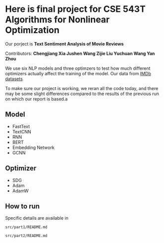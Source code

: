 # Here is final project for CSE 543T Algorithms for Nonlinear Optimization

Our porject is **Text Sentiment Analysis of Movie Reviews**

Contributors: **Chengjiang Xia Jushen Wang Zijie Liu Yuchuan Wang Yan Zhou**

We use six NLP models and three optimzers to test how much different optimizers actually affect the training of the model.
Our data from [IMDb datasets](https://developer.imdb.com/non-commercial-datasets/)

To make sure our project is working, we reran all the code today, and there may be some slight differences compared to the results of the previous run on which our report is based.a

## Model

* FastText
* TextCNN
* RNN
* BERT
* Embedding Network
* GCNN

## Optimizer

* SDG
* Adam
* AdamW

## How to run

Specific details are available in 
```
src/part1/README.md
```
```
src/part2/README.md
```
